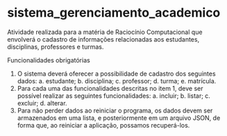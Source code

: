 # sistema_gerenciamento_academico
Atividade realizada para a matéria de Raciocínio Computacional que envolverá o cadastro de informações relacionadas aos estudantes, disciplinas, professores e turmas.

Funcionalidades obrigatórias
1) O sistema deverá oferecer a possibilidade de cadastro dos seguintes dados:
a. estudante;
b. disciplina;
c. professor;
d. turma;
e. matrícula.
2) Para cada uma das funcionalidades descritas no item 1, deve ser possível realizar as seguintes
funcionalidades:
a. incluir;
b. listar;
c. excluir;
d. alterar.
3) Para não perder dados ao reiniciar o programa, os dados devem ser armazenados em uma lista, e
posteriormente em um arquivo JSON, de forma que, ao reiniciar a aplicação, possamos recuperá-los.
